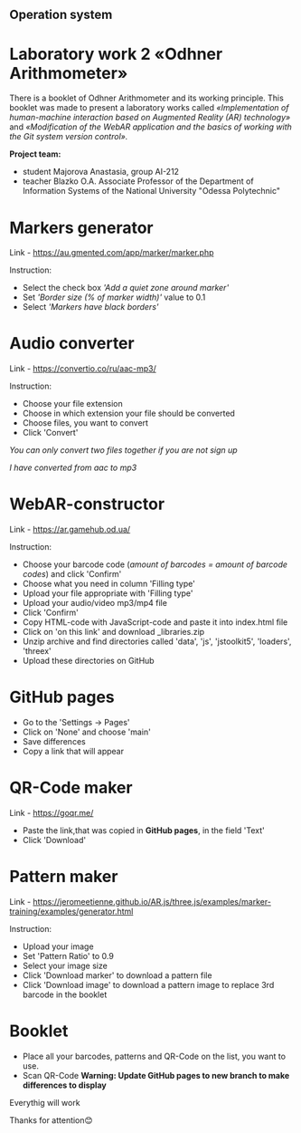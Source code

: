 ## Operation system
# Laboratory work 2 «Odhner Arithmometer»
There is a booklet of Odhner Arithmometer and its working principle.
This booklet was made to present a laboratory works called *«Implementation of human-machine interaction based on Augmented Reality (AR) technology»* and *«Modification of the WebAR application and the basics of working with the Git system version control».*

**Project team:**
- student Majorova Anastasia, group AI-212
- teacher Blazko O.A. Associate Professor of the Department of Information Systems of the National University "Odessa Polytechnic"

# Markers generator
Link - https://au.gmented.com/app/marker/marker.php

Instruction:

- Select the check box *'Add a quiet zone around marker'* 
- Set *'Border size (% of marker width)'* value to 0.1 
- Select *'Markers have black borders'*

# Audio converter
Link - https://convertio.co/ru/aac-mp3/

Instruction:

- Choose your file extension
- Choose in which extension your file should be converted
- Choose files, you want to convert
- Click 'Convert'

*You can only convert two files together if you are not sign up*

*I have converted from aac to mp3*

# WebAR-constructor
Link - https://ar.gamehub.od.ua/

Instruction:

- Choose your barcode code (*amount of barcodes = amount of barcode codes*) and click 'Confirm'
- Choose what you need in column 'Filling type'
- Upload your file appropriate with 'Filling type'
- Upload your audio/video mp3/mp4 file
- Click 'Confirm'
- Copy HTML-code with JavaScript-code and paste it into index.html file
- Click on 'on this link' and download _libraries.zip
- Unzip archive and find directories called 'data', 'js', 'jstoolkit5', 'loaders', 'threex'
- Upload these directories on GitHub

# GitHub pages
- Go to the 'Settings -> Pages'
- Click on 'None' and choose 'main'
- Save differences
- Copy a link that will appear

# QR-Code maker
Link - https://goqr.me/

- Paste the link,that was copied in **GitHub pages**, in the field 'Text'
- Click 'Download'

# Pattern maker
Link - https://jeromeetienne.github.io/AR.js/three.js/examples/marker-training/examples/generator.html

Instruction:

- Upload your image
- Set 'Pattern Ratio' to 0.9
- Select your image size
- Click 'Download marker' to download a pattern file
- Click 'Download image' to download a pattern image to replace 3rd barcode in the booklet 

# Booklet 

- Place all your barcodes, patterns and QR-Code on the list, you want to use.
- Scan QR-Code
**Warning: Update GitHub pages to new branch to make differences to display**

Everythig will work

Thanks for attention😊



